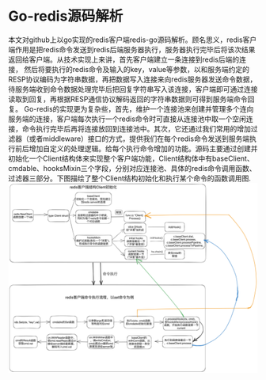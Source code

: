 # Go-redis源码解析

本文对github上以go实现的redis客户端redis-go源码解析。顾名思义，redis客户端作用是把redis命令发送到redis后端服务器执行，服务器执行完毕后将该次结果返回给客户端。从技术实现上来讲，首先客户端建立一条连接到redis后端的连接，
然后将要执行的redis命令及输入的key，value等参数，以和服务端约定的RESP协议编码为字符串数据，再把数据写入连接来向redis服务器发送命令数据，待服务端收到命令数据处理完毕后把回复字符串写入该连接，客户端即可通过连接读取到回复，再根据RESP通信协议解码返回的字符串数据则可得到服务端命令回复。
Go-redis的实现更为复杂些，首先，维护一个连接池来创建并管理多个连向服务端的连接，客户端每次执行一个redis命令时可直接从连接池中取一个空闲连接，命令执行完毕后再将连接放回到连接池中。其次，它还通过我们常用的增加过滤器（或者middleware）接口的方式，提供我们在每个redis命令发送到服务端执行前后增加自定义的处理逻辑。给每个执行命令增加的功能。源码主要通过创建并初始化一个Client结构体来实现整个客户端功能，Client结构体中有baseClient、cmdable、hooksMixin三个字段，分别对应连接池、具体的redis命令调用函数、过滤器三部分。下图描绘了整个Client结构初始化和执行某个命令的函数调用图.
![img](/images/go-redis.png)

